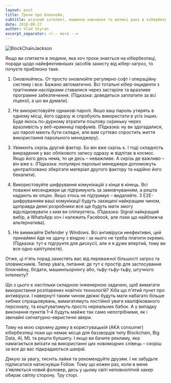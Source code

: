 ```yaml
---
layout: post
title: Трохи про блокчейн,
subtitle: штучний інтелект, машинне навчання та великі дані в кібербезпеці
date: 2018-08-27
author: Vlad Styran
excerpt_separator: <!-- more -->
---
```

![BlockChainJackson](blockchain_jackson.jpeg)

Якщо ви спитаєте в людини, яка хоч трохи знається на кібербезпеці, поради щодо найефективніших засобів захисту від кібер-загроз, то почуєте приблизно таке.
<!-- more -->

1. Оновлюйтесь. От просто оновлюйте регулярно софт і операційну систему і все. Бажано автоматично. Всі тотальні кібер-інциденти з трагічними наслідками ставалися через застаріле та вразливе програмне забезпечення. (Підказка: доведеться заплатити за всі ліцензії, а шо ви думали).

2. Не використовуйте однакові паролі. Якшо ваш пароль утирять в одному місці, його одразу ж спробують використати в усіх інших. Буде якось по-дурному втратити поштову скриньку через вразливість у веб-крамниці парфумів. (Підказка: ну ви здогадалися, шо паролі мають бути складні, але вам суттєво спростить життя використання парольного менеджеру).

3. Увімкніть скрізь другий фактор. Бо він вже скрізь є. І тоді складність викрадення у вас облікового запису одразу ж відлітає в космос. Якщо його десь нема, то це десь – неважливе. А скрізь де важливо – він вже є. (Підказка: популярні парольні менеджери допоможуть централізовано зберігати матеріал другого фактору та надійно його бекапити).

4. Використовуйте шифрування комунікацій з кінця в кінець. Всі поважні месенджери це підтримують за замовчуванням, а решта надають як опцію. Якшо хтось не підтримує – видаляйте. З Е2Е-шифруванням ваші комунікації будуть захищені найкращим чином, щоправда деякі розробники все ще будуть мати змогу відслідковувати з ким ви спілкуєтесь. (Підказка: Signal найкращий вибір, а WhatsApp хоч і належить Facebook, але поки що найближча альтернатива).

5. Не вимикайте Defender у Windows. Всі антивіруси неефективні, цей принаймні йде на здачу з віндою і за нього не треба платити окремо. (Підказка: тут є підгрунтя для дискусії, але я я дуже впертий, тому ви все одно капітулюєте).

Отже, ці п'ять порад захистять вас від переважної більшості загроз та зловмисників. Тепер увага, питання: де тут є простір для застосування блокчейну, бігдати, машинльорнінгу або, тьфу-тьфу-тьфу, штучного інтелекту?

Що з цього є настільки складною інженерною задачею, щоб вимагати використання розпіарених новітніх технологій? Хіба що п'ятий пункт про антивіруси. І навернуті таким чином двіжкі будуть мати набагато більше хибних спрацьовувань, вимагатимуть постійної уваги кваліфікованого персоналу, та коштуватимуть просто нереальних бабок. А у випадку виконання пунктів 1-4 будуть майже так само непотрібними, як і звичайні сигнатурно-евристичні авери.

Тому на мою скромну думку в користувацькій (AKA consumer) кібербезпеці поки що немає місця для баззвордів типу Blockchain, Big Data, AI, ML та решти булшиту. І якщо ви бачите рекламу, яка намагається виїхати на використанні цих новомодних слівець – скоріш за все до вас підкрадаються шахраї.

Дякую за увагу, тисніть лайки та рекомендуйте друзям. І не забудьте підписатися натиснувши Follow. Тому що кожен раз, коли в мене з'являється новий фоловер, десь у цьому світі неповнолітній хакер обирає світлу сторону. Тру сторі.